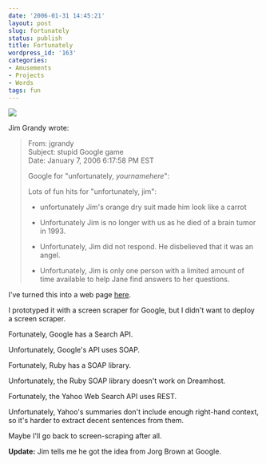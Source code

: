 ```yaml
---
date: '2006-01-31 14:45:21'
layout: post
slug: fortunately
status: publish
title: Fortunately
wordpress_id: '163'
categories:
- Amusements
- Projects
- Words
tags: fun
---
```


[![](/projects/images/charlip.jpg)](/words/fortunately)

Jim Grandy wrote:

> From:   jgrandy  
> Subject: stupid Google game  
> Date: January 7, 2006 6:17:58 PM EST  
> 
> Google for "unfortunately, *yournamehere*":  
> 
> Lots of fun hits for "unfortunately, jim":  
> 
> * unfortunately Jim's orange dry suit made him look like a carrot  
> 
> * Unfortunately Jim is no longer with us as he died of a brain tumor in 1993.  
> 
> * Unfortunately, Jim did not respond. He disbelieved that it was an angel.  
> 
> * Unfortunately, Jim is only one person with a limited amount of time available to
> help Jane find answers to her questions.

I've turned this into a web page [here](/words/fortunately).

I prototyped it with a screen scraper for Google, but I didn't want to deploy a screen scraper.

Fortunately, Google has a Search API.

Unfortunately, Google's API uses SOAP.

Fortunately, Ruby has a SOAP library.

Unfortunately, the Ruby SOAP library doesn't work on Dreamhost.

Fortunately, the Yahoo Web Search API uses REST.

Unfortunately, Yahoo's summaries don't include enough right-hand context, so it's harder to extract decent sentences from them.

Maybe I'll go back to screen-scraping after all.

**Update:** Jim tells me he got the idea from Jorg Brown at Google.
